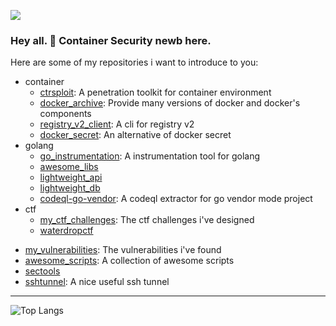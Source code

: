 <!--
**ssst0n3/ssst0n3** is a ✨ _special_ ✨ repository because its `README.md` (this file) appears on your GitHub profile.

Here are some ideas to get you started:

- 🔭 I’m currently working on ...
- 🌱 I’m currently learning ...
- 👯 I’m looking to collaborate on ...
- 🤔 I’m looking for help with ...
- 💬 Ask me about ...
- 📫 How to reach me: ...
- 😄 Pronouns: ...
- ⚡ Fun fact: ...
-->

[![](https://img.shields.io/badge/-🌐%20My%20Blog-success)](https://ssst0n3.github.io/)
<!-- [![](https://img.shields.io/website?logo=Google%20Chrome&url=https%3A%2F%2Fssst0n3.github.io%2F)](https://ssst0n3.github.io/) -->

### Hey all. 👋 Container Security newb here.
Here are some of my repositories i want to introduce to you:
* container
  - [ctrsploit](https://github.com/ctrsploit/ctrsploit): A penetration toolkit for container environment
  - [docker_archive](https://github.com/ssst0n3/docker_archive): Provide many versions of docker and docker's components
  - [registry_v2_client](https://github.com/ssst0n3/registry_v2_client): A cli for registry v2
  - [docker_secret](https://github.com/ssst0n3/docker_secret): An alternative of docker secret
* golang 
  - [go_instrumentation](https://github.com/ssst0n3/go_instrumentation): A instrumentation tool for golang
  - [awesome_libs](https://github.com/ssst0n3/awesome_libs)
  - [lightweight_api](https://github.com/ssst0n3/lightweight_api)
  - [lightweight_db](https://github.com/ssst0n3/lightweight_db)
  - [codeql-go-vendor](https://github.com/ssst0n3/codeql-go-vendor): A codeql extractor for go vendor mode project
* ctf
  - [my_ctf_challenges](https://github.com/ssst0n3/my_ctf_challenges): The ctf challenges i've designed
  - [waterdropctf](https://github.com/waterdropctf/waterdropctf)
 
- [my_vulnerabilities](https://github.com/ssst0n3/my_vulnerabilities): The vulnerabilities i've found
- [awesome_scripts](https://github.com/ssst0n3/awesome_scripts): A collection of awesome scripts
- [sectools](https://github.com/ssst0n3/sectools)
- [sshtunnel](https://github.com/ssst0n3/sshtunnel): A nice useful ssh tunnel

---

<!-- ## &#x1f4dd; Most Used Languages -->
![Top Langs](https://github-readme-stats.vercel.app/api/top-langs/?username=ssst0n3&hide=javascript,html,css,powershell,Groff)

